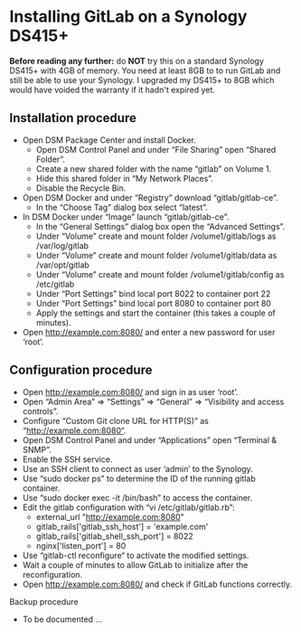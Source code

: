 # Installing GitLab on a Synology DS415+

**Before reading any further:** do **NOT** try this on a standard Synology DS415+ with 4GB of memory. You need at least 8GB to to run GitLab and still be able to use your Synology. I upgraded my DS415+ to 8GB which would have voided the warranty if it hadn't expired yet. 

## Installation procedure

* Open DSM Package Center and install Docker.
  * Open DSM Control Panel and under “File Sharing” open “Shared Folder”.
  * Create a new shared folder with the name “gitlab” on Volume 1.
  * Hide this shared folder in “My Network Places”.
  * Disable the Recycle Bin.
* Open DSM Docker and under “Registry” download “gitlab/gitlab-ce”.
  * In the “Choose Tag” dialog box select “latest”.
* In DSM Docker under “Image” launch “gitlab/gitlab-ce”.
  * In the “General Settings” dialog box open the “Advanced Settings”.
  * Under “Volume” create and mount folder /volume1/gitlab/logs as /var/log/gitlab
  * Under “Volume” create and mount folder /volume1/gitlab/data as /var/opt/gitlab
  * Under “Volume” create and mount folder /volume1/gitlab/config as /etc/gitlab
  *	Under “Port Settings” bind local port 8022 to container port 22
  *	Under “Port Settings” bind local port 8080 to container port 80
  *	Apply the settings and start the container (this takes a couple of minutes).
*	Open http://example.com:8080/ and enter a new password for user ‘root’.

## Configuration procedure

*	Open http://example.com:8080/ and sign in as user ‘root’.
  *	Open “Admin Area” => “Settings” => “General” => “Visibility and access controls”.
  *	Configure “Custom Git clone URL for HTTP(S)” as “http://example.com:8080“.
*	Open DSM Control Panel and under “Applications” open “Terminal & SNMP”.
  *	Enable the SSH service.
*	Use an SSH client to connect as user ‘admin’ to the Synology.
  *	Use “sudo docker ps” to determine the ID of the running gitlab container.
  *	Use “sudo docker exec -it <container-id> /bin/bash” to access the container.
  *	Edit the gitlab configuration with “vi /etc/gitlab/gitlab.rb”: 
    *	external_url "http://example.com:8080"
    *	gitlab_rails['gitlab_ssh_host'] = 'example.com'
    *	gitlab_rails['gitlab_shell_ssh_port'] = 8022
    *	nginx['listen_port'] = 80
  *	Use “gitlab-ctl reconfigure“ to activate the modified settings.
*	Wait a couple of minutes to allow GitLab to initialize after the reconfiguration.
*	Open http://example.com:8080/ and check if GitLab functions correctly.

Backup procedure

*	To be documented ...
